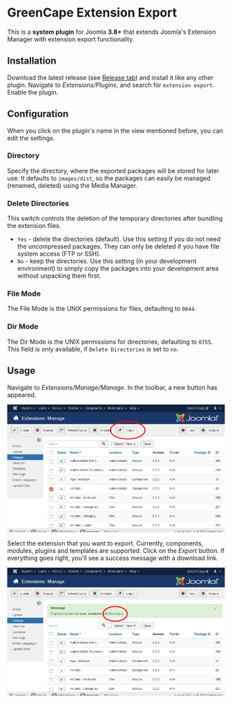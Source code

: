 # GreenCape Extension Export

This is a **system plugin** for Joomla **3.8+** that extends Joomla's Extension Manager with extension export functionality.

## Installation

Download the latest release (see [Release tab](https://github.com/GreenCape/extension-export/releases)) and install it like any other plugin.
Navigate to *Extensions/Plugins*, and search for `extension export`.
Enable the plugin.

## Configuration

When you click on the plugin's name in the view mentioned before, you can edit the settings.

### Directory

Specify the directory, where the exported packages will be stored for later use.
It defaults to `images/dist`, so the packages can easily be managed (renamed, deleted) using the Media Manager.

### Delete Directories

This switch controls the deletion of the temporary directories after bundling the extension files.
* `Yes` - delete the directories (default). Use this setting if you do not need the uncompressed packages. They can only be deleted if you have file system access (FTP or SSH).
* `No` - keep the directories. Use this setting (in your development environment) to simply copy the packages into your development area without unpacking them first.

### File Mode

The File Mode is the UNIX permissions for files, defaulting to `0644`.

### Dir Mode

The Dir Mode is the UNIX permissions for directories, defaulting to `0755`.
This field is only available, if `Delete Directories` is set to `no`.

## Usage

Navigate to *Extensions/Manage/Manage*.
In the toolbar, a new button has appeared.

![The new "Export" button in the Manage Extensions view](docs/screenshot-button.png)

Select the extension that you want to export.
Currently, components, modules, plugins and templates are supported.
Click on the *Export* button.
If everything goes right, you'll see a success message with a download link.

![The success message and the download link](docs/screenshot-download.png)

